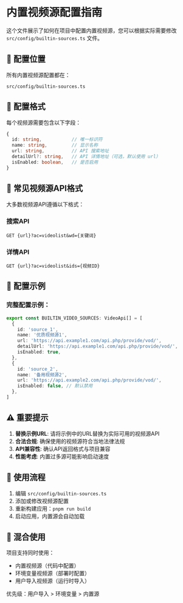 # 内置视频源配置指南

这个文件展示了如何在项目中配置内置视频源，您可以根据实际需要修改 `src/config/builtin-sources.ts` 文件。

## 🎯 配置位置

所有内置视频源配置都在：
```
src/config/builtin-sources.ts
```

## 📝 配置格式

每个视频源需要包含以下字段：

```typescript
{
  id: string,           // 唯一标识符
  name: string,         // 显示名称
  url: string,          // API 搜索地址
  detailUrl?: string,   // API 详情地址（可选，默认使用 url）
  isEnabled: boolean,   // 是否启用
}
```

## 🔧 常见视频源API格式

大多数视频源API遵循以下格式：

### 搜索API
```
GET {url}?ac=videolist&wd={关键词}
```

### 详情API
```
GET {url}?ac=videolist&ids={视频ID}
```

## 🌟 配置示例

### 完整配置示例：
```typescript
export const BUILTIN_VIDEO_SOURCES: VideoApi[] = [
  {
    id: 'source_1',
    name: '优质视频源1',
    url: 'https://api.example1.com/api.php/provide/vod/',
    detailUrl: 'https://api.example1.com/api.php/provide/vod/',
    isEnabled: true,
  },
  {
    id: 'source_2', 
    name: '备用视频源2',
    url: 'https://api.example2.com/api.php/provide/vod/',
    isEnabled: false, // 默认禁用
  },
]
```

## ⚠️ 重要提示

1. **替换示例URL**: 请将示例中的URL替换为实际可用的视频源API
2. **合法合规**: 确保使用的视频源符合当地法律法规
3. **API兼容性**: 确认API返回格式与项目兼容
4. **性能考虑**: 内置过多源可能影响启动速度

## 🚀 使用流程

1. 编辑 `src/config/builtin-sources.ts`
2. 添加或修改视频源配置
3. 重新构建应用：`pnpm run build`
4. 启动应用，内置源会自动加载

## 🔄 混合使用

项目支持同时使用：
- 内置视频源（代码中配置）
- 环境变量视频源（部署时配置）
- 用户导入视频源（运行时导入）

优先级：用户导入 > 环境变量 > 内置源